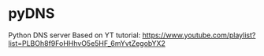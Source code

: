 # pyDNS
Python DNS server
Based on YT tutorial: https://www.youtube.com/playlist?list=PLBOh8f9FoHHhvO5e5HF_6mYvtZegobYX2
